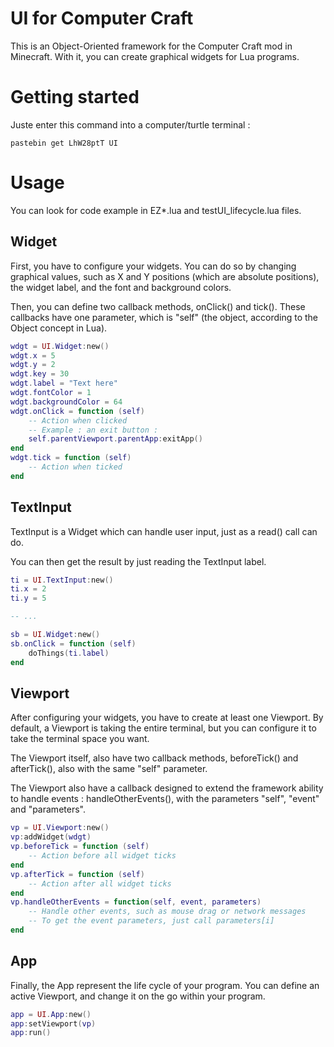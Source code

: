 # UI for Computer Craft
This is an Object-Oriented framework for the Computer Craft mod in Minecraft. With it,
you can create graphical widgets for Lua programs.

# Getting started
Juste enter this command into a computer/turtle terminal :
```
pastebin get LhW28ptT UI
```

# Usage
You can look for code example in EZ*.lua and testUI_lifecycle.lua files.
## Widget
First, you have to configure your widgets. You can do so by changing graphical values, such as X and Y positions (which are absolute positions), the widget label, and the font and background colors.

Then, you can define two callback methods, onClick() and tick(). These callbacks have one parameter, which is "self" (the object, according to the Object concept in Lua).

```lua
wdgt = UI.Widget:new()
wdgt.x = 5
wdgt.y = 2
wdgt.key = 30
wdgt.label = "Text here"
wdgt.fontColor = 1
wdgt.backgroundColor = 64
wdgt.onClick = function (self)
	-- Action when clicked
	-- Example : an exit button :
	self.parentViewport.parentApp:exitApp()
end
wdgt.tick = function (self)
	-- Action when ticked
end
```

## TextInput
TextInput is a Widget which can handle user input, just as a read() call can do.

You can then get the result by just reading the TextInput label.

```lua
ti = UI.TextInput:new()
ti.x = 2
ti.y = 5

-- ...

sb = UI.Widget:new()
sb.onClick = function (self)
	doThings(ti.label)
end
```

## Viewport
After configuring your widgets, you have to create at least one Viewport. By default, a Viewport is taking the entire terminal, but you can configure it to take the terminal space you want.

The Viewport itself, also have two callback methods, beforeTick() and afterTick(), also with the same "self" parameter.

The Viewport also have a callback designed to extend the framework ability to handle events : handleOtherEvents(), with the parameters "self", "event" and "parameters".

```lua
vp = UI.Viewport:new()
vp:addWidget(wdgt)
vp.beforeTick = function (self)
	-- Action before all widget ticks
end
vp.afterTick = function (self)
	-- Action after all widget ticks
end
vp.handleOtherEvents = function(self, event, parameters)
	-- Handle other events, such as mouse drag or network messages
	-- To get the event parameters, just call parameters[i]
end
```

## App
Finally, the App represent the life cycle of your program. You can define an active Viewport, and change it on the go within your program.

```lua
app = UI.App:new()
app:setViewport(vp)
app:run()
```

